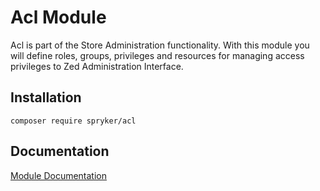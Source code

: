 # Acl Module

Acl is part of the Store Administration functionality. With this module you will define roles, groups, privileges and resources for managing access privileges to Zed Administration Interface.

## Installation

```
composer require spryker/acl
```

## Documentation

[Module Documentation](http://academy.spryker.com/developing_with_spryker/module_guide/user_rights_management.html)
